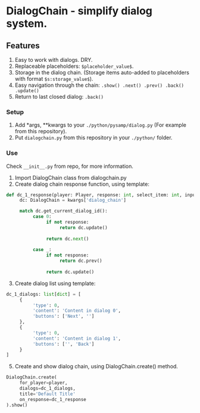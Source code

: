 # DialogChain - simplify dialog system.

## Features
1. Easy to work with dialogs. DRY.
2. Replaceable placeholders: `$placeholder_value$`.
3. Storage in the dialog chain. (Storage items auto-added to placeholders with format `$s:storage_value$`).
4. Easy navigation through the chain: `.show() .next() .prev() .back() .update()`
5. Return to last closed dialog: `.back()`

### Setup
1. Add *args, **kwargs to your `./python/pysamp/dialog.py` (For example from this repository).
2. Put `dialogchain.py` from this repository in your `./python/` folder.

### Use
Check `__init__.py` from repo, for more information.

1. Import DialogChain class from dialogchain.py
2. Create dialog chain response function, using template:
```py
def dc_1_response(player: Player, response: int, select_item: int, input_text: str, *args, **kwargs):
     dc: DialogChain = kwargs['dialog_chain']

     match dc.get_current_dialog_id():
          case 0:
               if not response:
                    return dc.update()
     
               return dc.next()
     
          case _:
               if not response:
                    return dc.prev()
          
               return dc.update()
```
3. Create dialog list using template:
```py
dc_1_dialogs: list[dict] = [
     {
          'type': 0,
          'content': 'Content in dialog 0',
          'buttons': ['Next', '']
     },
     {
          'type': 0,
          'content': 'Content in dialog 1',
          'buttons': ['', 'Back']
     }
]
```
5. Create and show dialog chain, using DialogChain.create() method.
```py
DialogChain.create(
     for_player=player,
     dialogs=dc_1_dialogs,
     title='Default Title'
     on_response=dc_1_response
).show()
```

